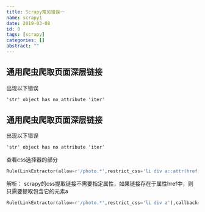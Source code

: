 ```yaml
---
title: Scrapy常见错误一
name: scrapy1
date: 2019-03-08
id: 0
tags: [scrapy]
categories: []
abstract: ""
---
```



## 通用爬虫爬取页面深层链接

出现以下错误

```cmd
'str' object has no attribute 'iter'
```


<!--more-->


## 通用爬虫爬取页面深层链接

出现以下错误

```cmd
'str' object has no attribute 'iter'
```

<!--more-->查看css选择器的部分

```python
Rule(LinkExtractor(allow=r'/photo.*',restrict_css='li div a::attr(href)'),callback='parse_item')
```

解析：
scrapy的css提取链接不需要指定属性，如果链接存在于属性href中，则只需要提取包含它的元素a

```python
Rule(LinkExtractor(allow=r'/photo.*',restrict_css='li div a'),callback='parse_item')
```

